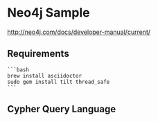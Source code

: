 # Neo4j Sample

http://neo4j.com/docs/developer-manual/current/

## Requirements

    ```bash
    brew install asciidoctor
    sudo gem install tilt thread_safe
    ```

## Cypher Query Language